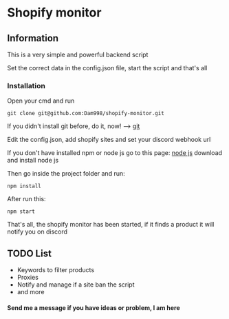 # Shopify monitor

## Information
This is a very simple and powerful backend script

Set the correct data in the config.json file, start the script and that's all

### Installation

Open your cmd and run

```node
git clone git@github.com:Dam998/shopify-monitor.git
```

If you didn't install git before, do it, now! --> [git](https://git-scm.com/downloads)

Edit the config.json, add shopify sites and set your discord webhook url

If you don't have installed npm or node js go to this page: [node js](https://nodejs.org/it/download/) download and install node js


Then go inside the project folder and run:

```node
npm install
```

After run this:

```node
npm start
```

That's all, the shopify monitor has been started, if it finds a product it will notify you on discord

## TODO List

* Keywords to filter products
* Proxies
* Notify and manage if a site ban the script
* and more


#### Send me a message if you have ideas or problem, I am here
